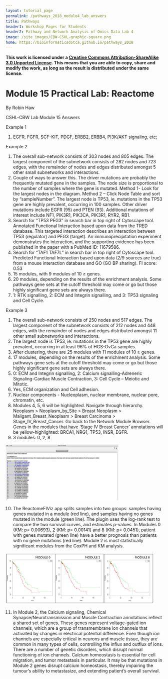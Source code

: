 ```yaml
---
layout: tutorial_page
permalink: /pathways_2018_module4_lab_answers
title: Pathways
header1: Workshop Pages for Students
header2: Pathway and Network Analysis of Omics Data Lab 4
image: /site_images/CBW-CSHL-graphic-square.png
home: https://bioinformaticsdotca.github.io/pathways_2018
---
```


**This work is licensed under a [Creative Commons Attribution-ShareAlike 3.0 Unported License](http://creativecommons.org/licenses/by-sa/3.0/deed.en_US). This means that you are able to copy, share and modify the work, as long as the result is distributed under the same license.**

# Module 15 Practical Lab: Reactome

By Robin Haw

CSHL-CBW Lab Module 15 Answers

Example 1
1.	EGFR, FGFR, SCF-KIT, PDGF, ERBB2, ERBB4, PI3K/AKT signaling, etc; 

Example 2
1.	The overall sub-network consists of 303 nodes and 805 edges. The largest component of the subnetwork consists of 282 nodes and 723 edges, with the remainder of nodes and edges distributed amongst 5 other small subnetworks and interactions.
2.	Couple of ways to answer this. The driver mutations are probably the frequently mutated gene in the samples. The node size is proportional to the number of samples where the gene is mutated. Method 1- Look for the largest nodes in the diagram. Method 2 – Click Node Table and sort by “sampleNumber”. The largest node is TP53, ie. mutations in the TP53 gene are highly prevalent, occurring in 100 samples. Other driver mutations include EGFR (95) and PTEN (93). Additional mutations of interest include NF1, PIK3R1, PIK3CA, PIK3R1, RYR2, RB1.
3.	Search for “TP53 PEG3” in search bar in top right of Cytoscape tool. Annotated Functional Interaction based upon data from the TRED database. This targeted interaction describes an interaction between TP53 (regulator) and PEG3 (target). An immunoprecipitation experiment demonstrates the interaction, and the supporting evidence has been published in the paper with a PubMed ID: 11679586.
4.	Search for “TAF1 TAF7L” in search bar in top right of Cytoscape tool. Predicted Functional Interaction based upon data (2/9 sources are true) from a mouse interaction database and GO (GO BP sharing). FI score: 0.53
5.	15 modules, with 9 modules of 10 ≥ genes.
6.	20 modules, depending on the results of the enrichment analysis. Some pathways gene sets at the cutoff threshold may come or go but those highly significant gene sets are always there.
7.	1: RTK signalling, 2: ECM and Integrin signalling, and 3: TP53 signaling and Cell Cycle.

Example 3
1.	The overall sub-network consists of 250 nodes and 517 edges. The largest component of the subnetwork consists of 212 nodes and 448 edges, with the remainder of nodes and edges distributed amongst 11 other small subnetworks and interactions.
2.	The largest node is TP53, ie. mutations in the TP53 gene are highly prevalent, occurring in at least 96% of HGS-OvCa samples.
3.	After clustering, there are 25 modules with 11 modules of 10 ≥ genes.
4.	17 modules, depending on the results of the enrichment analysis. Some pathways gene sets at the cutoff threshold may come or go but those highly significant gene sets are always there.
5.	0: ECM and Integrin signalling, 2: Calcium signalling-Adreneric Signaling-Cardiac Muscle Contraction, 3: Cell Cycle – Meiotic and Mitotic. 
6.	Yes, ECM organization and Cell adhesion.
7.	Nuclear components - Nucleoplasm, nuclear membrane, nuclear pore, chromatin, etc.
8.	Modules 4, 5, 6 will be highlighted. Navigate through hierarchy. Neoplasm > Neoplasm_by_Site > Breast Neoplasm > Maligant_Breast_Neoplasm > Breast Carcinoma > Stage_IV_Breast_Cancer.  Go back to the Network Module Browser. Genes in the modules that have ‘Stage IV Breast Cancer’ annotations will be yellow-highlighted: BRCA1, NRG1, TP53, INSR, EGFR.
9.	3 modules: 0, 2, 8
 
![img1](https://github.com/bioinformaticsdotca/HT-Biology_2017/blob/master/Pathways/mod15/img1.png?raw=true)  

10.	The ReactomeFIViz app splits samples into two groups: samples having genes mutated in a module (red line), and samples having no genes mutated in the module (green line). The plugin uses the log-rank test to compare the two survival curves, and estimates p-values. In Modules 0 (KM: p= 0.00693), 2 (KM: p= 0.00141) and 8 (KM: p= 0.0451), patient with genes mutated (green line) have a better prognosis than patients with no gene mutations (red line). Module 2 is most statistically significant modules from the CoxPH and KM analysis. 
  
![img2](https://github.com/bioinformaticsdotca/HT-Biology_2017/blob/master/Pathways/mod15/img2.png?raw=true)   

11.	In Module 2, the Calcium signaling, Chemical Synapse/Neurotransmission and Muscle Contraction annotations reflect a shared set of genes. These genes represent voltage-gated ion channels, which are a group of transmembrane ion channels that activated by changes in electrical potential difference. Even though ion channels are especially critical in neurons and muscle tissue, they are common in many types of cells, controlling the influx and outflux of ions. There are a number of genetic disorders, which disrupt normal functioning of ion channels. Calcium homeostasis is essential for cell migration, and tumor metastasis in particular. It may be that mutations in Module 2 genes disrupt calcium homeostasis, thereby impairing the tumour’s ability to metastasize, and extending patient’s overall survival.



